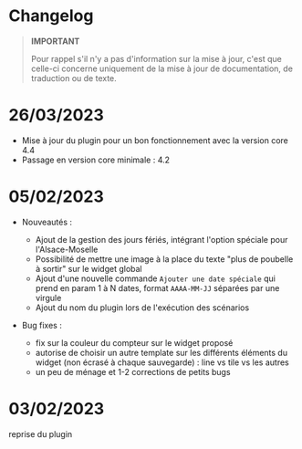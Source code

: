 # Changelog

>**IMPORTANT**
>
>Pour rappel s'il n'y a pas d'information sur la mise à jour, c'est que celle-ci concerne uniquement de la mise à jour de documentation, de traduction ou de texte.

# 26/03/2023

- Mise à jour du plugin pour un bon fonctionnement avec la version core 4.4
- Passage en version core minimale : 4.2

# 05/02/2023

- Nouveautés :
  - Ajout de la gestion des jours fériés, intégrant l'option spéciale pour l'Alsace-Moselle
  - Possibilité de mettre une image à la place du texte "plus de poubelle à sortir" sur le widget global
  - Ajout d'une nouvelle commande `Ajouter une date spéciale` qui prend en param 1 à N dates, format `AAAA-MM-JJ` séparées par une virgule
  - Ajout du nom du plugin lors de l'exécution des scénarios
  
- Bug fixes :
  - fix sur la couleur du compteur sur le widget proposé
  - autorise de choisir un autre template sur les différents éléments du widget (non écrasé à chaque sauvegarde) : line vs tile vs les autres
  - un peu de ménage et 1-2 corrections de petits bugs

# 03/02/2023

reprise du plugin
